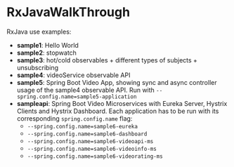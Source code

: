 # RxJavaWalkThrough

RxJava use examples:

* **sample1**: Hello World
* **sample2**: stopwatch
* **sample3**: hot/cold observables + different types of subjects + unsubscribing
* **sample4**: videoService observable API
* **sample5**: Spring Boot Video App, showing sync and async controller usage of the sample4 observable API.
  Run with `--spring.config.name=sample5-application`
* **sampleapi**: Spring Boot Video Microservices with Eureka Server, Hystrix Clients and Hystrix Dashboard. Each application has to be run with its corresponding `spring.config.name` flag:
  * `--spring.config.name=sample6-eureka`
  * `--spring.config.name=sample6-dashboard`
  * `--spring.config.name=sample6-videoapi-ms`
  * `--spring.config.name=sample6-videoinfo-ms`
  * `--spring.config.name=sample6-videorating-ms`
